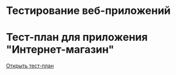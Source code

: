 # Тестирование веб-приложений

# Тест-план для приложения "Интернет-магазин"
[Открыть тест-план](https://docs.google.com/spreadsheets/d/1aX48NLybfAhNnKi5ODhGp_955d6_6D-o/edit?usp=sharing&ouid=103546442425628569603&rtpof=true&sd=true)
